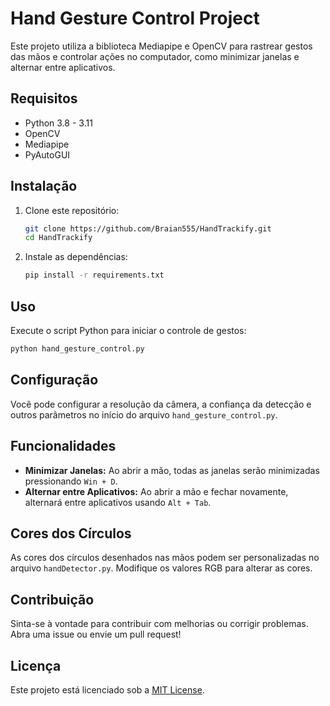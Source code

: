 # Hand Gesture Control Project

Este projeto utiliza a biblioteca Mediapipe e OpenCV para rastrear gestos das mãos e controlar ações no computador, como minimizar janelas e alternar entre aplicativos.

## Requisitos

- Python 3.8 - 3.11
- OpenCV
- Mediapipe
- PyAutoGUI

## Instalação

1. Clone este repositório:

   ```bash
   git clone https://github.com/Braian555/HandTrackify.git
   cd HandTrackify
   ```

2. Instale as dependências:

   ```bash
   pip install -r requirements.txt
   ```

## Uso

Execute o script Python para iniciar o controle de gestos:

```bash
python hand_gesture_control.py
```

## Configuração

Você pode configurar a resolução da câmera, a confiança da detecção e outros parâmetros no início do arquivo `hand_gesture_control.py`.

## Funcionalidades

- **Minimizar Janelas:** Ao abrir a mão, todas as janelas serão minimizadas pressionando `Win + D`.
- **Alternar entre Aplicativos:** Ao abrir a mão e fechar novamente, alternará entre aplicativos usando `Alt + Tab`.

## Cores dos Círculos

As cores dos círculos desenhados nas mãos podem ser personalizadas no arquivo `handDetector.py`. Modifique os valores RGB para alterar as cores.

## Contribuição

Sinta-se à vontade para contribuir com melhorias ou corrigir problemas. Abra uma issue ou envie um pull request!

## Licença

Este projeto está licenciado sob a [MIT License](LICENSE).
